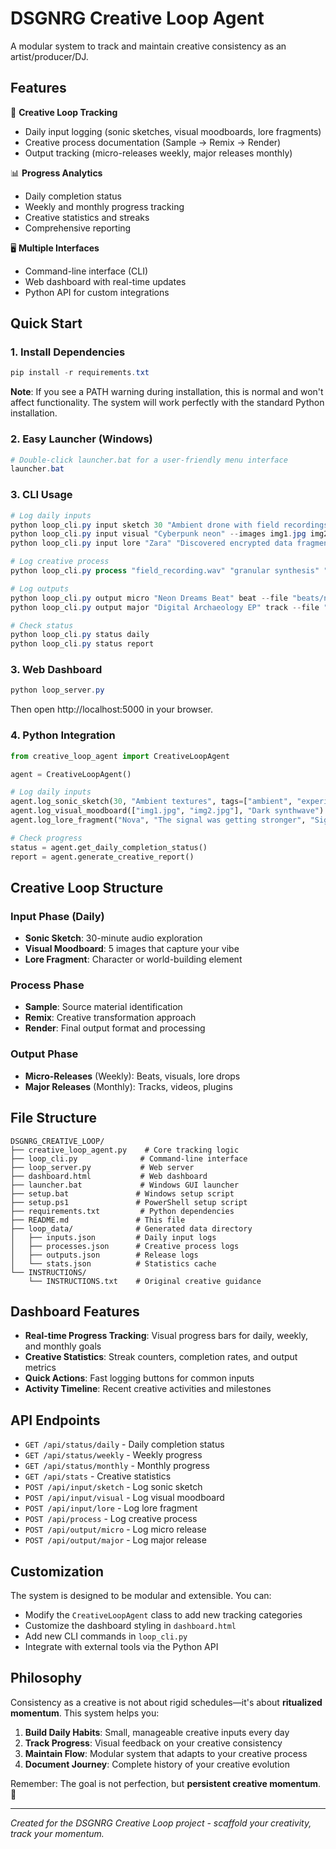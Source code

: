# DSGNRG Creative Loop Agent

A modular system to track and maintain creative consistency as an artist/producer/DJ.

## Features

🔁 **Creative Loop Tracking**
- Daily input logging (sonic sketches, visual moodboards, lore fragments)
- Creative process documentation (Sample → Remix → Render)
- Output tracking (micro-releases weekly, major releases monthly)

📊 **Progress Analytics**
- Daily completion status
- Weekly and monthly progress tracking
- Creative statistics and streaks
- Comprehensive reporting

🖥️ **Multiple Interfaces**
- Command-line interface (CLI)
- Web dashboard with real-time updates
- Python API for custom integrations

## Quick Start

### 1. Install Dependencies
```powershell
pip install -r requirements.txt
```

**Note**: If you see a PATH warning during installation, this is normal and won't affect functionality. The system will work perfectly with the standard Python installation.

### 2. Easy Launcher (Windows)
```powershell
# Double-click launcher.bat for a user-friendly menu interface
launcher.bat
```

### 3. CLI Usage
```powershell
# Log daily inputs
python loop_cli.py input sketch 30 "Ambient drone with field recordings"
python loop_cli.py input visual "Cyberpunk neon" --images img1.jpg img2.jpg img3.jpg img4.jpg img5.jpg
python loop_cli.py input lore "Zara" "Discovered encrypted data fragments" "Digital archaeology arc"

# Log creative process
python loop_cli.py process "field_recording.wav" "granular synthesis" "24bit/48kHz WAV" "melancholic" --tempo 85

# Log outputs
python loop_cli.py output micro "Neon Dreams Beat" beat --file "beats/neon_dreams.wav"
python loop_cli.py output major "Digital Archaeology EP" track --file "releases/digital_arch_ep.wav"

# Check status
python loop_cli.py status daily
python loop_cli.py status report
```

### 3. Web Dashboard
```powershell
python loop_server.py
```
Then open http://localhost:5000 in your browser.

### 4. Python Integration
```python
from creative_loop_agent import CreativeLoopAgent

agent = CreativeLoopAgent()

# Log daily inputs
agent.log_sonic_sketch(30, "Ambient textures", tags=["ambient", "experimental"])
agent.log_visual_moodboard(["img1.jpg", "img2.jpg"], "Dark synthwave")
agent.log_lore_fragment("Nova", "The signal was getting stronger", "Signal hunt arc")

# Check progress
status = agent.get_daily_completion_status()
report = agent.generate_creative_report()
```

## Creative Loop Structure

### Input Phase (Daily)
- **Sonic Sketch**: 30-minute audio exploration
- **Visual Moodboard**: 5 images that capture your vibe
- **Lore Fragment**: Character or world-building element

### Process Phase
- **Sample**: Source material identification
- **Remix**: Creative transformation approach
- **Render**: Final output format and processing

### Output Phase
- **Micro-Releases** (Weekly): Beats, visuals, lore drops
- **Major Releases** (Monthly): Tracks, videos, plugins

## File Structure
```
DSGNRG_CREATIVE_LOOP/
├── creative_loop_agent.py    # Core tracking logic
├── loop_cli.py              # Command-line interface
├── loop_server.py           # Web server
├── dashboard.html           # Web dashboard
├── launcher.bat             # Windows GUI launcher
├── setup.bat               # Windows setup script
├── setup.ps1               # PowerShell setup script
├── requirements.txt         # Python dependencies
├── README.md               # This file
├── loop_data/              # Generated data directory
│   ├── inputs.json         # Daily input logs
│   ├── processes.json      # Creative process logs
│   ├── outputs.json        # Release logs
│   └── stats.json          # Statistics cache
└── INSTRUCTIONS/
    └── INSTRUCTIONS.txt    # Original creative guidance
```

## Dashboard Features

- **Real-time Progress Tracking**: Visual progress bars for daily, weekly, and monthly goals
- **Creative Statistics**: Streak counters, completion rates, and output metrics
- **Quick Actions**: Fast logging buttons for common inputs
- **Activity Timeline**: Recent creative activities and milestones

## API Endpoints

- `GET /api/status/daily` - Daily completion status
- `GET /api/status/weekly` - Weekly progress
- `GET /api/status/monthly` - Monthly progress
- `GET /api/stats` - Creative statistics
- `POST /api/input/sketch` - Log sonic sketch
- `POST /api/input/visual` - Log visual moodboard
- `POST /api/input/lore` - Log lore fragment
- `POST /api/process` - Log creative process
- `POST /api/output/micro` - Log micro release
- `POST /api/output/major` - Log major release

## Customization

The system is designed to be modular and extensible. You can:

- Modify the `CreativeLoopAgent` class to add new tracking categories
- Customize the dashboard styling in `dashboard.html`
- Add new CLI commands in `loop_cli.py`
- Integrate with external tools via the Python API

## Philosophy

Consistency as a creative is not about rigid schedules—it's about **ritualized momentum**. This system helps you:

1. **Build Daily Habits**: Small, manageable creative inputs every day
2. **Track Progress**: Visual feedback on your creative consistency  
3. **Maintain Flow**: Modular system that adapts to your creative process
4. **Document Journey**: Complete history of your creative evolution

Remember: The goal is not perfection, but **persistent creative momentum**. 🔁

---

*Created for the DSGNRG Creative Loop project - scaffold your creativity, track your momentum.*